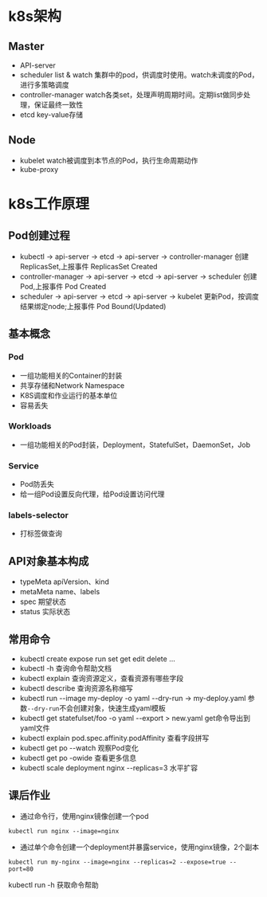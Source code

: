 # k8s架构
## Master
- API-server
- scheduler list & watch 集群中的pod，供调度时使用。watch未调度的Pod，进行多策略调度
- controller-manager watch各类set，处理声明周期时间。定期list做同步处理，保证最终一致性
- etcd key-value存储

## Node
- kubelet watch被调度到本节点的Pod，执行生命周期动作
- kube-proxy

# k8s工作原理

## Pod创建过程
- kubectl -> api-server -> etcd -> api-server -> controller-manager  创建 ReplicasSet,上报事件 ReplicasSet Created
- controller-manager -> api-server -> etcd -> api-server -> scheduler 创建 Pod,上报事件 Pod Created
- scheduler -> api-server -> etcd -> api-server -> kubelet 更新Pod，按调度结果绑定node;上报事件 Pod Bound(Updated)

## 基本概念
### Pod
- 一组功能相关的Container的封装
- 共享存储和Network Namespace
- K8S调度和作业运行的基本单位
- 容易丢失
### Workloads
- 一组功能相关的Pod封装，Deployment，StatefulSet，DaemonSet，Job
### Service
- Pod防丢失
- 给一组Pod设置反向代理，给Pod设置访问代理
### labels-selector
- 打标签做查询

## API对象基本构成
- typeMeta apiVersion、kind
- metaMeta name、labels
- spec     期望状态
- status   实际状态

## 常用命令
- kubectl create expose run set get edit delete ...
- kubectl -h 查询命令帮助文档
- kubectl explain 查询资源定义，查看资源有哪些字段
- kubectl describe 查询资源名称缩写
- kubectl run --image my-deploy -o yaml --dry-run -> my-deploy.yaml 参数`--dry-run`不会创建对象，快速生成yaml模板
- kubectl get statefulset/foo -o yaml --export > new.yaml get命令导出到yaml文件
- kubectl explain pod.spec.affinity.podAffinity 查看字段拼写
- kubectl get po --watch 观察Pod变化
- kubectl get po -owide 查看更多信息
- kubectl scale deployment nginx --replicas=3 水平扩容

## 课后作业
- 通过命令行，使用nginx镜像创建一个pod

```
kubectl run nginx --image=nginx
```

- 通过单个命令创建一个deployment并暴露service，使用nginx镜像，2个副本

```
kubectl run my-nginx --image=nginx --replicas=2 --expose=true --port=80
```

kubectl run -h 获取命令帮助

